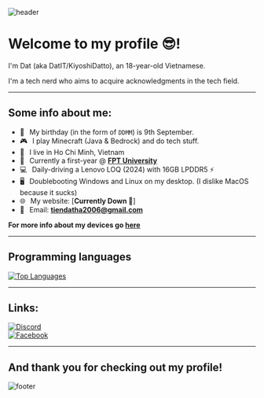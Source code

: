 <!---
![header](https://capsule-render.vercel.app/api?type=wave&color=gradient&height=280&section=header&text=Hello%20there%20👋&fontSize=90)
--->
![header](https://capsule-render.vercel.app/api?type=waving&color=gradient&height=280&section=header&text=Hello%20there%20%F0%9F%91%8B&fontSize=90)
# Welcome to my profile 😎!
I'm Dat (aka DatIT/KiyoshiDatto), an 18-year-old Vietnamese.

I'm a tech nerd who aims to acquire acknowledgments in the tech field.
***
## Some info about me:
* 🎂⠀My birthday (in the form of `DDMM`) is 9th September.
* 🎮⠀I play Minecraft (Java & Bedrock) and do tech stuff.
* 📍⠀I live in Ho Chi Minh, Vietnam
* 🏫⠀Currently a first-year @ [**FPT University**](https://university.fpt.edu.vn/)
* 💻⠀Daily-driving a Lenovo LOQ (2024) with 16GB LPDDR5 ⚡️
* 🖥⠀Doublebooting Windows and Linux on my desktop. (I dislike MacOS because it sucks)
* 🌐⠀My website: [**Currently Down 🥲**]
* 📧⠀Email: <a href="tiendatha2006@gmail.com">**tiendatha2006@gmail.com**</a><br>

**For more info about my devices go [here](https://qtpc.tech/devices)**
***
## Programming languages
[![Top Languages](https://github-readme-stats.vercel.app/api/top-langs/?username=DatIT&theme=tokyonight&layout=compact&hide_border=true)](https://qtpc.tech)
***
## Links:
[![Discord](https://img.shields.io/badge/Discord-7289DA?style=flat-square&logo=discord&logoColor=white "Discord")](https://discord.com/users/693431978682220544)<br> 
[![Facebook](https://img.shields.io/badge/Facebook-1877F2?style=flat-square&logo=facebook&logoColor=white "Facebook")](https://www.facebook.com/datit.dev)
***



## And thank you for checking out my profile!
![footer](https://capsule-render.vercel.app/api?type=wave&color=gradient&height=150&section=footer)
